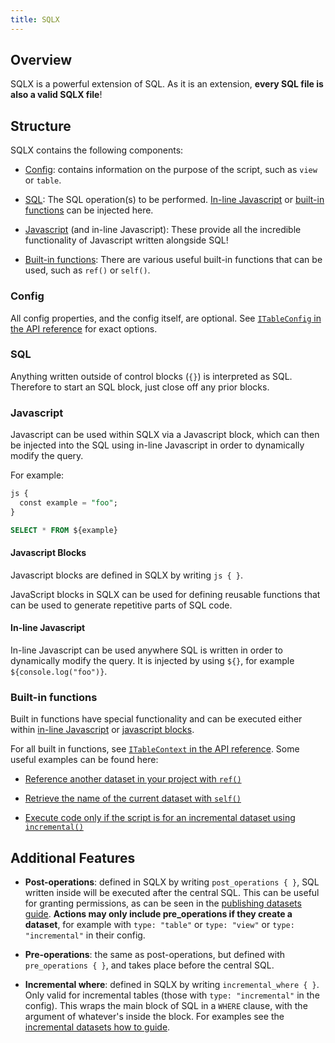 ```yaml
---
title: SQLX
---
```


## Overview

SQLX is a powerful extension of SQL. As it is an extension, **every SQL file is also a valid SQLX file**!

## Structure

SQLX contains the following components:

- [Config](#config): contains information on the purpose of the script, such as `view` or `table`.

- [SQL](#sql): The SQL operation(s) to be performed. [In-line Javascript](#in-line-javascript) or [built-in functions](#built-in-functions) can be injected here.

- [Javascript](#javascript) (and in-line Javascript): These provide all the incredible functionality of Javascript written alongside SQL!

- [Built-in functions](#built-in-functions): There are various useful built-in functions that can be used, such as `ref()` or `self()`.

### Config

All config properties, and the config itself, are optional. See [`ITableConfig` in the API reference](/reference#ITableConfig) for exact options.

### SQL

Anything written outside of control blocks (`{}`) is interpreted as SQL. Therefore to start an SQL block, just close off any prior blocks.

### Javascript

Javascript can be used within SQLX via a Javascript block, which can then be injected into the SQL using in-line Javascript in order to dynamically modify the query.

For example:

```SQL
js {
  const example = "foo";
}

SELECT * FROM ${example}
```

#### Javascript Blocks

Javascript blocks are defined in SQLX by writing `js { }`.

JavaScript blocks in SQLX can be used for defining reusable functions that can be used to generate repetitive parts of SQL code.

#### In-line Javascript

In-line Javascript can be used anywhere SQL is written in order to dynamically modify the query. It is injected by using `${}`, for example `${console.log("foo")}`.

### Built-in functions

Built in functions have special functionality and can be executed either within [in-line Javascript](#in-line-javascript) or [javascript blocks](#javascript-blocks).

For all built in functions, see [`ITableContext` in the API reference](/reference#ITableContext). Some useful examples can be found here:

- [Reference another dataset in your project with `ref()`](datasets/#referencing-other-datasets)

- [Retrieve the name of the current dataset with `self()`](incremental-datasets/#a-simple-example)

- [Execute code only if the script is for an incremental dataset using `incremental()`](incremental-datasets/#conditional-code-if-incremental)

## Additional Features

- **Post-operations**: defined in SQLX by writing `post_operations { }`, SQL written inside will be executed after the central SQL. This can be useful for granting permissions, as can be seen in the [publishing datasets guide](/how-to-guides/datasets/#example-granting-dataset-access-with-post_operations). **Actions may only include pre_operations if they create a dataset**, for example with `type: "table"` or `type: "view"` or `type: "incremental"` in their config.

- **Pre-operations**: the same as post-operations, but defined with `pre_operations { }`, and takes place before the central SQL.

- **Incremental where**: defined in SQLX by writing `incremental_where { }`. Only valid for incremental tables (those with `type: "incremental"` in the config). This wraps the main block of SQL in a `WHERE` clause, with the argument of whatever's inside the block. For examples see the [incremental datasets how to guide](http://localhost:3001/how-to-guides/incremental-datasets).
